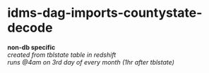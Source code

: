 # idms-dag-imports-countystate-decode

**non-db specific** <br />
*created from tblstate table in redshift* <br />
*runs @4am on 3rd day of every month (1hr after tblstate)* <br />
